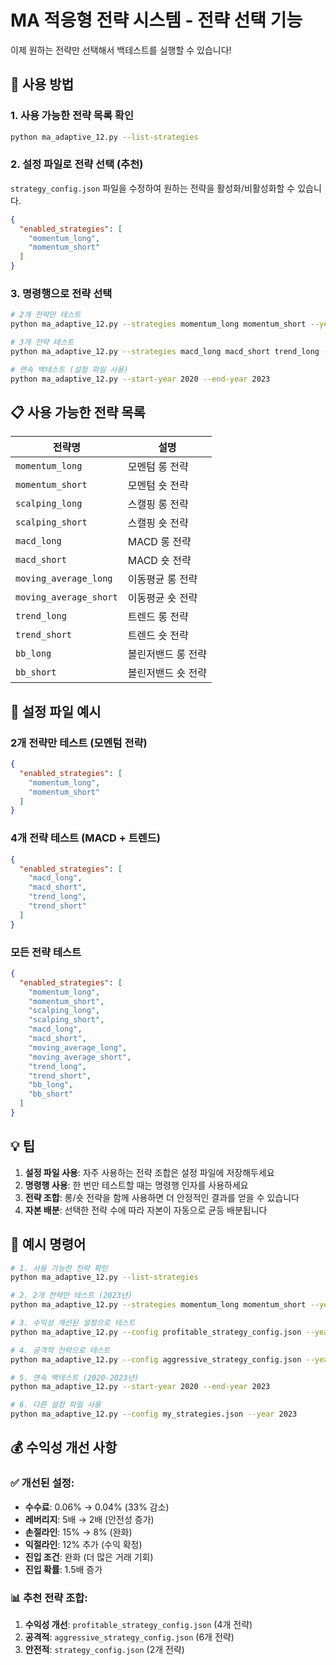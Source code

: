 # MA 적응형 전략 시스템 - 전략 선택 기능

이제 원하는 전략만 선택해서 백테스트를 실행할 수 있습니다!

## 🎯 사용 방법

### 1. 사용 가능한 전략 목록 확인
```bash
python ma_adaptive_12.py --list-strategies
```

### 2. 설정 파일로 전략 선택 (추천)
`strategy_config.json` 파일을 수정하여 원하는 전략을 활성화/비활성화할 수 있습니다.

```json
{
  "enabled_strategies": [
    "momentum_long",
    "momentum_short"
  ]
}
```

### 3. 명령행으로 전략 선택
```bash
# 2개 전략만 테스트
python ma_adaptive_12.py --strategies momentum_long momentum_short --year 2023

# 3개 전략 테스트
python ma_adaptive_12.py --strategies macd_long macd_short trend_long --year 2023

# 연속 백테스트 (설정 파일 사용)
python ma_adaptive_12.py --start-year 2020 --end-year 2023
```

## 📋 사용 가능한 전략 목록

| 전략명 | 설명 |
|--------|------|
| `momentum_long` | 모멘텀 롱 전략 |
| `momentum_short` | 모멘텀 숏 전략 |
| `scalping_long` | 스캘핑 롱 전략 |
| `scalping_short` | 스캘핑 숏 전략 |
| `macd_long` | MACD 롱 전략 |
| `macd_short` | MACD 숏 전략 |
| `moving_average_long` | 이동평균 롱 전략 |
| `moving_average_short` | 이동평균 숏 전략 |
| `trend_long` | 트렌드 롱 전략 |
| `trend_short` | 트렌드 숏 전략 |
| `bb_long` | 볼린저밴드 롱 전략 |
| `bb_short` | 볼린저밴드 숏 전략 |

## 🔧 설정 파일 예시

### 2개 전략만 테스트 (모멘텀 전략)
```json
{
  "enabled_strategies": [
    "momentum_long",
    "momentum_short"
  ]
}
```

### 4개 전략 테스트 (MACD + 트렌드)
```json
{
  "enabled_strategies": [
    "macd_long",
    "macd_short",
    "trend_long",
    "trend_short"
  ]
}
```

### 모든 전략 테스트
```json
{
  "enabled_strategies": [
    "momentum_long",
    "momentum_short",
    "scalping_long",
    "scalping_short",
    "macd_long",
    "macd_short",
    "moving_average_long",
    "moving_average_short",
    "trend_long",
    "trend_short",
    "bb_long",
    "bb_short"
  ]
}
```

## 💡 팁

1. **설정 파일 사용**: 자주 사용하는 전략 조합은 설정 파일에 저장해두세요
2. **명령행 사용**: 한 번만 테스트할 때는 명령행 인자를 사용하세요
3. **전략 조합**: 롱/숏 전략을 함께 사용하면 더 안정적인 결과를 얻을 수 있습니다
4. **자본 배분**: 선택한 전략 수에 따라 자본이 자동으로 균등 배분됩니다

## 🚀 예시 명령어

```bash
# 1. 사용 가능한 전략 확인
python ma_adaptive_12.py --list-strategies

# 2. 2개 전략만 테스트 (2023년)
python ma_adaptive_12.py --strategies momentum_long momentum_short --year 2023

# 3. 수익성 개선된 설정으로 테스트
python ma_adaptive_12.py --config profitable_strategy_config.json --year 2023

# 4. 공격적 전략으로 테스트
python ma_adaptive_12.py --config aggressive_strategy_config.json --year 2023

# 5. 연속 백테스트 (2020-2023년)
python ma_adaptive_12.py --start-year 2020 --end-year 2023

# 6. 다른 설정 파일 사용
python ma_adaptive_12.py --config my_strategies.json --year 2023
```

## 💰 수익성 개선 사항

### ✅ 개선된 설정:
- **수수료**: 0.06% → 0.04% (33% 감소)
- **레버리지**: 5배 → 2배 (안전성 증가)
- **손절라인**: 15% → 8% (완화)
- **익절라인**: 12% 추가 (수익 확정)
- **진입 조건**: 완화 (더 많은 거래 기회)
- **진입 확률**: 1.5배 증가

### 📊 추천 전략 조합:
1. **수익성 개선**: `profitable_strategy_config.json` (4개 전략)
2. **공격적**: `aggressive_strategy_config.json` (6개 전략)
3. **안전적**: `strategy_config.json` (2개 전략)
